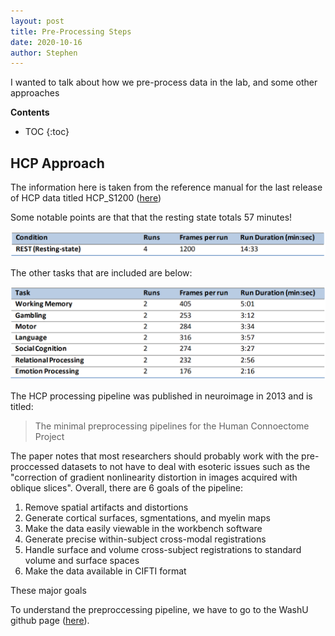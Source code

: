 ```yaml
---
layout: post
title: Pre-Processing Steps
date: 2020-10-16
author: Stephen
---
```

I wanted to talk about how we pre-process data in the lab, and some other approaches

**Contents**
* TOC
{:toc}

## HCP Approach
The information here is taken from the reference manual for the last release of HCP data titled HCP_S1200 ([here](https://www.humanconnectome.org/storage/app/media/documentation/s1200/HCP_S1200_Release_Reference_Manual.pdf))

Some notable points are that that the resting state totals 57 minutes!

![hcp_rest](rest.png)

The other tasks that are included are below:

![tasks](tasks.png)

The HCP processing pipeline was published in neuroimage in 2013 and is titled:

> The minimal preprocessing pipelines for the Human Connoectome Project

The paper notes that most researchers should probably work with the pre-proccessed datasets to not have to deal with esoteric issues such as the "correction of gradient nonlinearity distortion in images acquired with oblique slices". Overall, there are 6 goals of the pipeline:

1. Remove spatial artifacts and distortions
2. Generate cortical surfaces, sgmentations, and myelin maps
3. Make the data easily viewable in the workbench software
4. Generate precise within-subject  cross-modal registrations
5. Handle surface and volume cross-subject registrations to standard volume and surface spaces
6. Make the data available in CIFTI format

These major goals 


To understand the preproccessing pipeline, we have to go to the WashU github page ([here](https://github.com/Washington-University/HCPpipelines)). 
